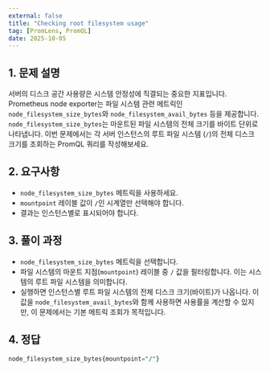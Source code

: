 ```yaml
---
external: false
title: "Checking root filesystem usage"
tag: [PromLens, PromQL]
date: 2025-10-05
---
```


## 1. 문제 설명

서버의 디스크 공간 사용량은 시스템 안정성에 직결되는 중요한 지표입니다. Prometheus node exporter는 파일 시스템 관련 메트릭인 `node_filesystem_size_bytes`와 `node_filesystem_avail_bytes` 등을 제공합니다. `node_filesystem_size_bytes`는 마운트된 파일 시스템의 전체 크기를 바이트 단위로 나타냅니다.
이번 문제에서는 각 서버 인스턴스의 루트 파일 시스템 (`/`)의 전체 디스크 크기를 조회하는 PromQL 쿼리를 작성해보세요.

## 2. 요구사항

- `node_filesystem_size_bytes` 메트릭을 사용하세요.
- `mountpoint` 레이블 값이 `/`인 시계열만 선택해야 합니다.
- 결과는 인스턴스별로 표시되어야 합니다.

## 3. 풀이 과정

- `node_filesystem_size_bytes` 메트릭을 선택합니다.
- 파일 시스템의 마운트 지점(`mountpoint`) 레이블 중 `/` 값을 필터링합니다. 이는 시스템의 루트 파일 시스템을 의미합니다.
- 실행하면 인스턴스별 루트 파일 시스템의 전체 디스크 크기(바이트)가 나옵니다. 이 값을 `node_filesystem_avail_bytes`와 함께 사용하면 사용률을 계산할 수 있지만, 이 문제에서는 기본 메트릭 조회가 목적입니다.

## 4. 정답

```sql
node_filesystem_size_bytes{mountpoint="/"}
```
